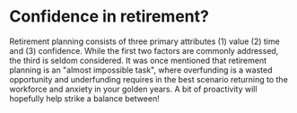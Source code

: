 # Confidence in retirement?

Retirement planning consists of three primary attributes (1) value (2) time and (3) confidence. While the first two factors are commonly addressed, the third is seldom considered. It was once mentioned that retirement planning is an "almost impossible task", where overfunding is a wasted opportunity and underfunding requires in the best scenario returning to the workforce and anxiety in your golden years. A bit of proactivity will hopefully help strike a balance between!
